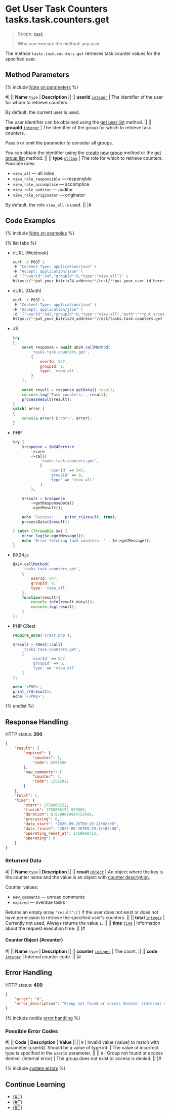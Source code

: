 # Get User Task Counters tasks.task.counters.get

> Scope: [`task`](../scopes/permissions.md)
>
> Who can execute the method: any user

The method `tasks.task.counters.get` retrieves task counter values for the specified user.

## Method Parameters

{% include [Note on parameters](../../_includes/required.md) %}

#|
|| **Name**
`type` | **Description** ||
|| **userId**
[`integer`](../data-types.md) | The identifier of the user for whom to retrieve counters.

By default, the current user is used.

The user identifier can be obtained using the [get user list](../user/user-get.md) method. ||
|| **groupId**
[`integer`](../data-types.md) | The identifier of the group for which to retrieve task counters.

Pass `0` or omit the parameter to consider all groups.

You can obtain the identifier using the [create new group](../sonet-group/sonet-group-create.md) method or the [get group list](../sonet-group/socialnetwork-api-workgroup-list.md) method. ||
|| **type**
[`string`](../data-types.md) | The role for which to retrieve counters. Possible roles:
- `view_all` — all roles
- `view_role_responsible` — responsible
- `view_role_accomplice` — accomplice
- `view_role_auditor` — auditor
- `view_role_originator` — originator
 
By default, the role `view_all` is used. ||
|#

## Code Examples

{% include [Note on examples](../../_includes/examples.md) %}

{% list tabs %}

- cURL (Webhook)

    ```bash
    curl -X POST \
    -H "Content-Type: application/json" \
    -H "Accept: application/json" \
    -d '{"userId":547,"groupId":0,"type":"view_all"}' \
    https://**put_your_bitrix24_address**/rest/**put_your_user_id_here**/**put_your_webhook_here**/tasks.task.counters.get
    ```

- cURL (OAuth)

    ```bash
    curl -X POST \
    -H "Content-Type: application/json" \
    -H "Accept: application/json" \
    -d '{"userId":547,"groupId":0,"type":"view_all","auth":"**put_access_token_here**"}' \
    https://**put_your_bitrix24_address**/rest/tasks.task.counters.get
    ```

- JS

    ```javascript
    try
    {
        const response = await $b24.callMethod(
            'tasks.task.counters.get',
            {
                userId: 547,
                groupId: 0,
                type: 'view_all',
            }
        );
        
        const result = response.getData().result;
        console.log('Task counters:', result);
        processResult(result);
    }
    catch( error )
    {
        console.error('Error:', error);
    }
    ```

- PHP

    ```php
    try {
        $response = $b24Service
            ->core
            ->call(
                'tasks.task.counters.get',
                [
                    'userId' => 547,
                    'groupId' => 0,
                    'type' => 'view_all'
                ]
            );

        $result = $response
            ->getResponseData()
            ->getResult();

        echo 'Success: ' . print_r($result, true);
        processData($result);

    } catch (Throwable $e) {
        error_log($e->getMessage());
        echo 'Error fetching task counters: ' . $e->getMessage();
    }
    ```

- BX24.js

    ```js
    BX24.callMethod(
        'tasks.task.counters.get',
        {
            userId: 547,
            groupId: 0,
            type: 'view_all'
        },
        function(result){
            console.info(result.data());
            console.log(result);
        }
    );
    ```

- PHP CRest

    ```php
    require_once('crest.php');

    $result = CRest::call(
        'tasks.task.counters.get',
        [
            'userId' => 547,
            'groupId' => 0,
            'type' => 'view_all'
        ]
    );

    echo '<PRE>';
    print_r($result);
    echo '</PRE>';
    ```

{% endlist %}

## Response Handling

HTTP status: **200**

```json
{
    "result": {
        "expired": {
            "counter": 1,
            "code": 6291456
        },
        "new_comments": {
            "counter": 7,
            "code": 12582912
        }
    },
    "total": 1,
    "time": {
        "start": 1758868152,
        "finish": 1758868152.929809,
        "duration": 0.9298090934753418,
        "processing": 0,
        "date_start": "2025-09-26T09:29:12+02:00",
        "date_finish": "2025-09-26T09:29:12+02:00",
        "operating_reset_at": 1758868752,
        "operating": 0
    }
}
```

### Returned Data

#|
|| **Name**
`type` | **Description** ||
|| **result**
[`object`](../data-types.md) | An object where the key is the counter name and the value is an object with [counter description](#counter).

Counter values:
- `new_comments` — unread comments
- `expired` — overdue tasks

Returns an empty array `"result":[]` if the user does not exist or does not have permission to retrieve the specified user's counters. ||
|| **total**
[`integer`](../data-types.md) | Currently not used. Always returns the value `1`. ||
|| **time**
[`time`](../data-types.md#time) | Information about the request execution time. ||
|#

#### Counter Object {#counter}

#|
|| **Name**
`type` | **Description** ||
|| **counter**
[`integer`](../data-types.md) | The count. ||
|| **code**
[`integer`](../data-types.md) | Internal counter code. ||
|#

## Error Handling

HTTP status: **400**

```json
{
    "error": "0",
    "error_description": "Group not found or access denied. (internal error)"
}
```

{% include notitle [error handling](../../_includes/error-info.md) %}

### Possible Error Codes

#|
|| **Code** | **Description** | **Value** ||
|| `0` | Invalid value {value} to match with parameter {userId}. Should be a value of type int. | The value of incorrect type is specified in the `userId` parameter. ||
|| `0` | Group not found or access denied. (internal error) | The group does not exist or access is denied. ||
|#

{% include [system errors](../../_includes/system-errors.md) %}

## Continue Learning 

- [{#T}](./index.md)
- [{#T}](./tasks-task-get.md)
- [{#T}](./tasks-task-list.md)